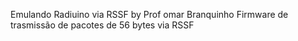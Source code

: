 Emulando Radiuino via RSSF by Prof omar Branquinho
Firmware de trasmissão de pacotes de 56 bytes via RSSF

